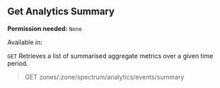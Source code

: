 ## Get Analytics Summary

**Permission needed:** `None`

Available in:



`GET` Retrieves a list of summarised aggregate metrics over a given time period.

> GET zones/:zone/spectrum/analytics/events/summary
